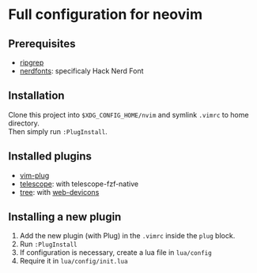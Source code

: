 # Full configuration for neovim

## Prerequisites
- [ripgrep](https://github.com/BurntSushi/ripgrep)
- [nerdfonts](https://www.nerdfonts.com/): specificaly Hack Nerd Font

## Installation
Clone this project into `$XDG_CONFIG_HOME/nvim` and symlink `.vimrc` to home directory.  
Then simply run `:PlugInstall`.

## Installed plugins
- [vim-plug](https://github.com/junegunn/vim-plug)
- [telescope](https://github.com/nvim-telescope/telescope.nvim): with telescope-fzf-native
- [tree](https://github.com/nvim-tree/nvim-tree.lua): with [web-devicons](https://github.com/nvim-tree/nvim-web-devicons)

## Installing a new plugin
1. Add the new plugin (with Plug) in the `.vimrc` inside the `plug` block.
2. Run `:PlugInstall`
3. If configuration is necessary, create a lua file in `lua/config`
4. Require it in `lua/config/init.lua`

